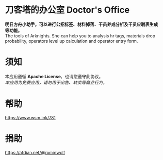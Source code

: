 # 刀客塔的办公室 Doctor's Office
**明日方舟小助手。可以进行公招标签、材料掉落、干员养成分析及干员应聘表生成等功能。**  
The tools of Arknights. She can help you to analysis hr tags, materials drop probability, operators level up calculation and operator entry form.

# 须知
本应用遵循 **Apache License**，也请您遵守此协议。  
*本应用为免费应用，请勿用于出售、转卖等商业行为。*

# 帮助
https://www.wsm.ink/781

# 捐助
https://afdian.net/@rominwolf
